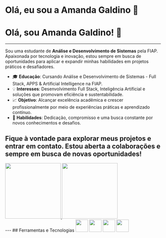 # Olá, eu sou a Amanda Galdino 👋
# Olá, sou Amanda Galdino! 👋
---
Sou uma estudante de **Análise e Desenvolvimento de Sistemas** pela FIAP. Apaixonada por tecnologia e inovação, estou sempre em busca de oportunidades para aplicar e expandir minhas habilidades em projetos práticos e desafiadores. 

- 🎓 **Educação**: Cursando Análise e Desenvolvimento de Sistemas - Full Stack, APPS & Artificial Intelligence na FIAP.
- 💡 **Interesses**: Desenvolvimento Full Stack, Inteligência Artificial e soluções que promovam eficiência e sustentabilidade.
- 📈 **Objetivo**: Alcançar excelência acadêmica e crescer profissionalmente por meio de experiências práticas e aprendizado contínuo.
- 🚀 **Habilidades**: Dedicação, compromisso e uma busca constante por novos conhecimentos e desafios.

Fique à vontade para explorar meus projetos e entrar em contato. Estou aberta a colaborações e sempre em busca de novas oportunidades!
---
<div>
<a href="https://github.com/amandaagaldino">
  <img loading="lazy" height="180em" src="https://github-readme-stats.vercel.app/api/top-langs/?username=amandaagaldino&layout=compact&langs_count=7&theme=dracula"/>
  <img loading="lazy" height="180em" src="https://github-readme-stats.vercel.app/api?username=amandaagaldino&show_icons=true&theme=dracula&include_all_commits=true&count_private=true"/>
</a>
</div>
---
## Ferramentas e Tecnologias
<img src="https://cdn.jsdelivr.net/gh/devicons/devicon@latest/icons/java/java-original-wordmark.svg" width="40" height="40"/>  <img src="https://cdn.jsdelivr.net/gh/devicons/devicon@latest/icons/python/python-original-wordmark.svg" width="40" height="40"/> <img src="https://cdn.jsdelivr.net/gh/devicons/devicon@latest/icons/html5/html5-original-wordmark.svg" width="40" height="40"/> <img src="https://cdn.jsdelivr.net/gh/devicons/devicon@latest/icons/css3/css3-original-wordmark.svg" width="40" height="40"/>
                                        
<!--
**amandaagaldino/amandaagaldino** is a ✨ _special_ ✨ repository because its `README.md` (this file) appears on your GitHub profile.

Here are some ideas to get you started:

- 🔭 I’m currently working on ...
- 🌱 I’m currently learning ...
- 👯 I’m looking to collaborate on ...
- 🤔 I’m looking for help with ...
- 💬 Ask me about ...
- 📫 How to reach me: ...
- 😄 Pronouns: ...
- ⚡ Fun fact: ...
-->
